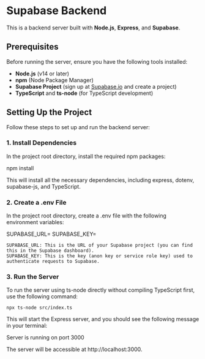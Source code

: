 # Supabase Backend

This is a backend server built with **Node.js**, **Express**, and **Supabase**. 

## Prerequisites

Before running the server, ensure you have the following tools installed:

- **Node.js** (v14 or later)
- **npm** (Node Package Manager)
- **Supabase Project** (sign up at [Supabase.io](https://supabase.io) and create a project)
- **TypeScript** and **ts-node** (for TypeScript development)

## Setting Up the Project

Follow these steps to set up and run the backend server:

### 1. Install Dependencies

In the project root directory, install the required npm packages:

npm install

This will install all the necessary dependencies, including express, dotenv, supabase-js, and TypeScript.

### 2. Create a .env File

In the project root directory, create a .env file with the following environment variables:

SUPABASE_URL=<your-supabase-url>
SUPABASE_KEY=<your-supabase-api-key>

    SUPABASE_URL: This is the URL of your Supabase project (you can find this in the Supabase dashboard).
    SUPABASE_KEY: This is the key (anon key or service role key) used to authenticate requests to Supabase.

### 3. Run the Server

To run the server using ts-node directly without compiling TypeScript first, use the following command:

```npx ts-node src/index.ts```

This will start the Express server, and you should see the following message in your terminal:

Server is running on port 3000

The server will be accessible at http://localhost:3000.